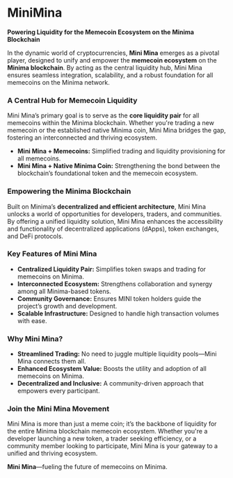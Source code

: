 # MiniMina

**Powering Liquidity for the Memecoin Ecosystem on the Minima Blockchain**  

In the dynamic world of cryptocurrencies, **Mini Mina** emerges as a pivotal player, designed to unify and empower the **memecoin ecosystem** on the **Minima blockchain**. By acting as the central liquidity hub, Mini Mina ensures seamless integration, scalability, and a robust foundation for all memecoins on the Minima network.  

### **A Central Hub for Memecoin Liquidity**  
Mini Mina’s primary goal is to serve as the **core liquidity pair** for all memecoins within the Minima blockchain. Whether you're trading a new memecoin or the established native Minima coin, Mini Mina bridges the gap, fostering an interconnected and thriving ecosystem.  

- **Mini Mina + Memecoins:** Simplified trading and liquidity provisioning for all memecoins.  
- **Mini Mina + Native Minima Coin:** Strengthening the bond between the blockchain’s foundational token and the memecoin ecosystem.  

### **Empowering the Minima Blockchain**  
Built on Minima’s **decentralized and efficient architecture**, Mini Mina unlocks a world of opportunities for developers, traders, and communities. By offering a unified liquidity solution, Mini Mina enhances the accessibility and functionality of decentralized applications (dApps), token exchanges, and DeFi protocols.  

### **Key Features of Mini Mina**  
- **Centralized Liquidity Pair:** Simplifies token swaps and trading for memecoins on Minima.  
- **Interconnected Ecosystem:** Strengthens collaboration and synergy among all Minima-based tokens.  
- **Community Governance:** Ensures MINI token holders guide the project’s growth and development.  
- **Scalable Infrastructure:** Designed to handle high transaction volumes with ease.  

### **Why Mini Mina?**  
- **Streamlined Trading:** No need to juggle multiple liquidity pools—Mini Mina connects them all.  
- **Enhanced Ecosystem Value:** Boosts the utility and adoption of all memecoins on Minima.  
- **Decentralized and Inclusive:** A community-driven approach that empowers every participant.  

### **Join the Mini Mina Movement**  
Mini Mina is more than just a meme coin; it’s the backbone of liquidity for the entire Minima blockchain memecoin ecosystem. Whether you're a developer launching a new token, a trader seeking efficiency, or a community member looking to participate, Mini Mina is your gateway to a unified and thriving ecosystem.  


**Mini Mina**—fueling the future of memecoins on Minima.
